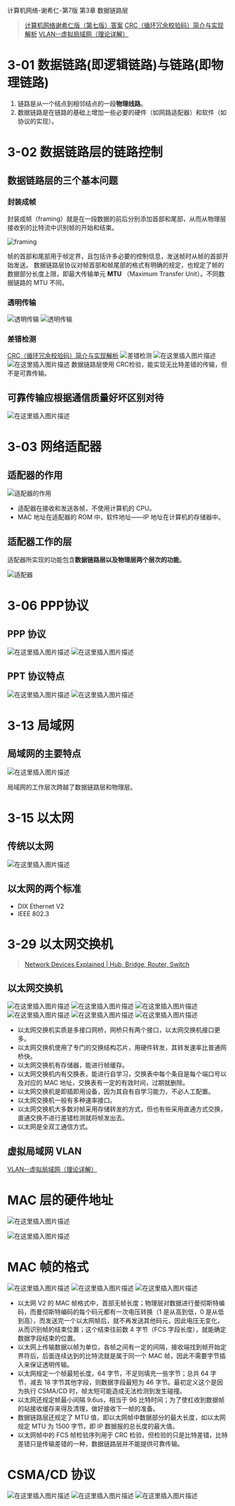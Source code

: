 ﻿计算机网络-谢希仁-第7版 第3章 数据链路层

> [计算机网络谢希仁版（第七版）答案](https://blog.csdn.net/qq_43598138/article/details/103603514?spm=1001.2101.3001.6650.5&utm_medium=distribute.pc_relevant.none-task-blog-2%7Edefault%7EBlogCommendFromBaidu%7ERate-5-103603514-blog-121027392.pc_relevant_layerdownloadsortv1&depth_1-utm_source=distribute.pc_relevant.none-task-blog-2%7Edefault%7EBlogCommendFromBaidu%7ERate-5-103603514-blog-121027392.pc_relevant_layerdownloadsortv1&utm_relevant_index=6)
> [CRC（循环冗余校验码）简介与实现解析](https://zhuanlan.zhihu.com/p/61636624)
> [VLAN--虚拟局域网（理论详解）](https://blog.csdn.net/weixin_51486343/article/details/109434892)


# 3-01 **数据链路(即逻辑链路)与链路(即物理链路)**

1. 链路是从一个结点到相邻结点的一段**物理线路**。
2. 数据链路是在链路的基础上增加一些必要的硬件（如网路适配器）和软件（如协议的实现）。

# 3-02 **数据链路层的链路控制**

## **数据链路层的三个基本问题**
### **封装成帧**
封装成帧（framing）就是在一段数据的前后分别添加首部和尾部，从而从物理层接收到的比特流中识别帧的开始和结束。

![framing](https://img-blog.csdnimg.cn/1d7c009deb244b0eaf76a5aae2cc48d0.png)

帧的首部和尾部用于帧定界，且包括许多必要的控制信息，发送帧时从帧的首部开始发送。
数据链路层协议对帧首部和帧尾部的格式有明确的规定，也规定了帧的数据部分长度上限，即最大传输单元 **MTU** （Maximum Transfer Unit）。不同数据链路的 MTU 不同。

### **透明传输**
![透明传输](https://img-blog.csdnimg.cn/fa667bb568784c94a25174cd68766a75.png)
![透明传输](https://img-blog.csdnimg.cn/7d73319b3068422e8f094cea66ddda2f.png)

### **差错检测**
[CRC（循环冗余校验码）简介与实现解析](https://zhuanlan.zhihu.com/p/61636624)
![差错检测](https://img-blog.csdnimg.cn/7c6db2a2836b497f94c75a95c7246895.png)
![在这里插入图片描述](https://img-blog.csdnimg.cn/428924c48f164555bfd77ab5bd417866.png)
![在这里插入图片描述](https://img-blog.csdnimg.cn/da56456c09ac4d298e5153067830b267.png)
数据链路层使用 CRC检验，能实现无比特差错的传输，但不是可靠传输。

## **可靠传输应根据通信质量好坏区别对待**
![在这里插入图片描述](https://img-blog.csdnimg.cn/f031c660601544278a58cf0344f8838b.png)

# 3-03 **网络适配器**
## **适配器的作用**
![适配器的作用](https://img-blog.csdnimg.cn/2d85044a6db54d7b8c2720a50f0a491a.png)

- 适配器在接收和发送各帧，不使用计算机的 CPU。
- MAC 地址在适配器的 ROM 中，软件地址——IP 地址在计算机的存储器中。
## **适配器工作的层**
适配器所实现的功能包含**数据链路层以及物理层两个层次的功能**。

![适配器](https://img-blog.csdnimg.cn/131d3205e6644fdca72c2aeb2c50f3fc.png)

# 3-06 **PPP协议**

## **PPP 协议**

![在这里插入图片描述](https://img-blog.csdnimg.cn/da4d4f6a0ec844aaaf04276d1ad64f36.png)
![在这里插入图片描述](https://img-blog.csdnimg.cn/7f7769df3319400db6acd4d5cdf42498.png)

## **PPT 协议特点**

![在这里插入图片描述](https://img-blog.csdnimg.cn/d95a1e2baed7433fbc8285cca6375669.png)
![在这里插入图片描述](https://img-blog.csdnimg.cn/0173b1ddbab242aa9cd049d946affede.png)

# 3-13 **局域网**

## **局域网的主要特点**

![在这里插入图片描述](https://img-blog.csdnimg.cn/bd10c87d510342c1bb31717ba9118737.png)

局域网的工作层次跨越了数据链路层和物理层。

# 3-15 **以太网**
## **传统以太网**

![在这里插入图片描述](https://img-blog.csdnimg.cn/8950257941984a72943db03baa04cd53.png)

## **以太网的两个标准**
- DIX Ethernet V2
- IEEE 802.3

# 3-29 **以太网交换机**
> [Network Devices Explained | Hub, Bridge, Router, Switch](https://www.youtube.com/watch?v=eMamgWllRFY&ab_channel=CertBros)

## **以太网交换机**

![在这里插入图片描述](https://img-blog.csdnimg.cn/2113fe9d4ac846e08e0c793669cfce0b.png)
![在这里插入图片描述](https://img-blog.csdnimg.cn/2277f95f39d94be2a1226080e272c53e.png)
![在这里插入图片描述](https://img-blog.csdnimg.cn/dbbb6e958b674cdb911526a29d536284.png)
![在这里插入图片描述](https://img-blog.csdnimg.cn/fad22573cf104aeb95eda2adcebfee5e.png)
![在这里插入图片描述](https://img-blog.csdnimg.cn/a11ae15661cd4168b2551f974105bb38.png)
![在这里插入图片描述](https://img-blog.csdnimg.cn/aed952b38d3b4ffea22ac4626493cd16.png)


- 以太网交换机实质是多接口网桥，网桥只有两个接口，以太网交换机接口更多。
- 以太网交换机使用了专门的交换结构芯片，用硬件转发，其转发速率比普通网桥快。
- 以太网交换机有存储器，能进行帧缓存。
- 以太网交换机内有交换表，能进行自学习，交换表中每个条目是每个端口号以及对应的 MAC 地址，交换表有一定的有效时间，过期就删除。
- 以太网交换机是即插即用设备，因为其自有自学习能力，不必人工配置。
- 以太网交换机一般有多种速率接口。 
- 以太网交换机大多数对帧采用存储转发的方式，但也有些采用直通方式交换，直通交换不进行差错检测就将帧发出去。
- 以太网是全双工通信方式。


## **虚拟局域网 VLAN**
 [VLAN--虚拟局域网（理论详解）](https://blog.csdn.net/weixin_51486343/article/details/109434892)


# MAC 层的硬件地址
![在这里插入图片描述](https://img-blog.csdnimg.cn/3ff296636cab4d2fb2ffb1c888464e7b.png)

![在这里插入图片描述](https://img-blog.csdnimg.cn/370bf935b0454b61bcbfe6e85e0b41c0.png)
<br/>


# MAC 帧的格式
![在这里插入图片描述](https://img-blog.csdnimg.cn/49125873e7704549a34354acb09653ec.png)
![在这里插入图片描述](https://img-blog.csdnimg.cn/7c08710c59644950b3d3d054a1c44483.png)
![在这里插入图片描述](https://img-blog.csdnimg.cn/b4897086b5084f16926033192529a560.png)
<br/>


- 以太网 V2 的 MAC 帧格式中，首部无帧长度；物理层对数据进行曼彻斯特编码，而曼彻斯特编码的每个码元都有一次电压转换（1 是从高到低，0 是从低到高），而发送完一个以太网帧后，就不再发送其他码元，因此电压无变化，从而识别帧的结束位置；这个结束往前数 4 字节（FCS 字段长度），就能确定数据字段结束的位置。
- 以太网上传输数据以帧为单位，各帧之间有一定的间隔，接收端找到帧开始定界符后，后面连续达到的比特流就是属于同一个 MAC 帧，因此不需要字节插入来保证透明传输。
- 以太网规定一个帧最短长度，64 字节，不足则填充一些字节；总共 64 字节，减去 18 字节其他字段，则数据字段最短为 46 字节。最初定义这个是因为执行 CSMA/CD 时，帧太短可能造成无法检测到发生碰撞。
- 以太网还规定帧最小间隔 9.6us，相当于 96 比特时间；为了使杠收到数据帧的站接收缓存来得及清理，做好接收下一帧的准备。
- 数据链路层还规定了 MTU 值，即以太网帧中数据部分的最大长度，如以太网规定 MTU 为 1500 字节，即 IP 数据报的总长度的最大值。
- 以太网帧中的 FCS 帧检验序列用于 CRC 检验，但检验的只是比特差错，比特差错只是传输差错的一种，数据链路层并不能提供可靠传输。

# CSMA/CD 协议
![在这里插入图片描述](https://img-blog.csdnimg.cn/ef6981861a45410aa8fa7f0e68b15fa8.png)
![在这里插入图片描述](https://img-blog.csdnimg.cn/f485deda349b4e388e0cffe6152d0f99.png)
![在这里插入图片描述](https://img-blog.csdnimg.cn/e6b4a3b882454828b2eb4368625123da.png)

